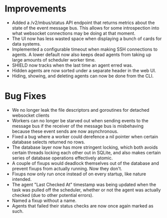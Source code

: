 # Improvements

* Added a /v2/mbus/status API endpoint that returns metrics about the state of
	the event message bus. This allows for some introspection into what websocket
	connections may be doing at that moment.
* The UI now has less wasted space when displaying a bunch of cards for data
	systems.
* Implemented a configurable timeout when making SSH connections to agents. A
	lower default now also keeps dead agents from taking up large amounts of
	scheduler worker time.
* SHIELD now tracks when the last time an agent erred was.
* Hidden agents are now sorted under a separate header in the web UI.
* Hiding, showing, and deleting agents can now be done from the CLI.


# Bug Fixes

* We no longer leak the file descriptors and goroutines for detached websocket
	clients
* Workers can no longer be starved out when sending events to the message bus
	if the receiver of the message bus is misbehaving because these event sends
	are now asynchronous.
* Fixed a bug where a worker could derefence a nil pointer when certain
	database selects returned no rows.
* The database layer now has more stringent locking, which both avoids certain
	threads locking each other out in SQLite, and also makes certain series of
	database operations effectively atomic.
* A couple of fixups would deadlock themselves out of the database and prevent
	fixups from actually running. Now they don't.
* Fixups now only run once instead of on every startup, like nature intended.
* The agent "Last Checked At" timestamp was being updated when the task was
  pulled off the scheduler, whether or not the agent was actually checked
  (due to other potential errors).
* Named a fixup without a name.
* Agents that failed their status checks are now once again marked as such.

